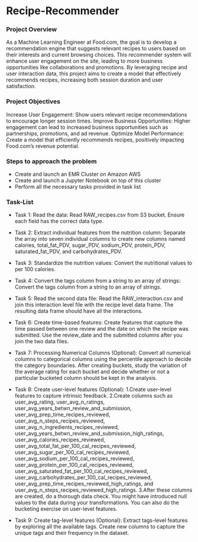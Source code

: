 # Recipe-Recommender

### Project Overview
As a Machine Learning Engineer at Food.com, the goal is to develop a recommendation engine that suggests relevant recipes to users based on their interests and current browsing choices. This recommender system will enhance user engagement on the site, leading to more business opportunities like collaborations and promotions. By leveraging recipe and user interaction data, this project aims to create a model that effectively recommends recipes, increasing both session duration and user satisfaction.

### Project Objectives
Increase User Engagement: Show users relevant recipe recommendations to encourage longer session times.
Improve Business Opportunities: Higher engagement can lead to increased business opportunities such as partnerships, promotions, and ad revenue.
Optimize Model Performance: Create a model that efficiently recommends recipes, positively impacting Food.com’s revenue potential.


### Steps to approach the problem
- Create and launch an EMR Cluster on Amazon AWS
- Create and launch a Jupyter Notebook on top of this cluster
- Perform all the necessary tasks provided in task list

### Task-List

- Task 1: Read the data:
Read RAW_recipes.csv from S3 bucket.
Ensure each field has the correct data type.

- Task 2: Extract individual features from the nutrition column:
Separate the array into seven individual columns to create new columns named calories, total_fat_PDV, sugar_PDV, sodium_PDV, protein_PDV, saturated_fat_PDV, and carbohydrates_PDV.

- Task 3: Standardize the nutrition values:
Convert the nutritional values to per 100 calories.

- Task 4: Convert the tags column from a string to an array of strings:
Convert the tags column from a string to an array of strings.

- Task 5: Read the second data file:
Read the RAW_interaction.csv and join this interaction level file with the recipe level data frame. The resulting data frame should have all the interactions.

- Task 6: Create time-based features:
Create features that capture the time passed between one review and the date on which the recipe was submitted. Use the review_date and the submitted columns after you join the two data files.

- Task 7: Processing Numerical Columns (Optional):
Convert all numerical columns to categorical columns using the percentile approach to decide the category boundaries.
After creating buckets, study the variation of the average rating for each bucket and decide whether or not a particular bucketed column should be kept in the analysis.

- Task 8: Create user-level features (Optional):
1.Create user-level features to capture intrinsic feedback.
2.Create columns such as user_avg_rating, user_avg_n_ratings, user_avg_years_betwn_review_and_submission, user_avg_prep_time_recipes_reviewed, user_avg_n_steps_recipes_reviewed, user_avg_n_ingredients_recipes_reviewed, user_avg_years_betwn_review_and_submission_high_ratings, user_avg_calories_recipes_reviewed, user_avg_total_fat_per_100_cal_recipes_reviewed, user_avg_sugar_per_100_cal_recipes_reviewed, user_avg_sodium_per_100_cal_recipes_reviewed, user_avg_protein_per_100_cal_recipes_reviewed, user_avg_saturated_fat_per_100_cal_recipes_reviewed, user_avg_carbohydrates_per_100_cal_recipes_reviewed, user_avg_prep_time_recipes_reviewed_high_ratings, and user_avg_n_steps_recipes_reviewed_high_ratings.
3.After these columns are created, do a thorough data check. You might have introduced null values to the data during your transformations.
You can also do the bucketing exercise on user-level features.

- Task 9: Create tag-level features (Optional):
Extract tags-level features by exploring all the available tags.
Create new columns to capture the unique tags and their frequency in the dataset.
